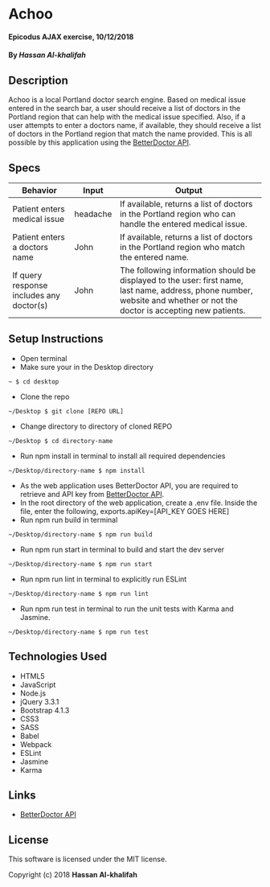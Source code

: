 # Achoo

#### Epicodus AJAX exercise, 10/12/2018

#### By _Hassan Al-khalifah_

## Description

Achoo is a local Portland doctor search engine. Based on medical issue entered in the search bar, a user should receive a list of doctors in the Portland region that can help with the medical issue specified. Also, if a user attempts to enter a doctors name, if available, they should receive a list of doctors in the Portland region that match the name provided. This is all possible by this application using the [BetterDoctor API](https://developer.betterdoctor.com/).

## Specs

| Behavior | Input | Output |
|----------|-------|--------|
| Patient enters medical issue | headache | If available, returns a list of doctors in the Portland region who can handle the entered medical issue. |
| Patient enters a doctors name | John | If available, returns a list of doctors in the Portland region who match the entered name. |
| If query response includes any doctor(s) | John | The following information should be displayed to the user: first name, last name, address, phone number, website and whether or not the doctor is accepting new patients. |

## Setup Instructions

* Open terminal
* Make sure your in the Desktop directory
```
~ $ cd desktop
```
* Clone the repo
```
~/Desktop $ git clone [REPO URL]
```
* Change directory to directory of cloned REPO
```
~/Desktop $ cd directory-name
```
* Run npm install in terminal to install all required dependencies
```
~/Desktop/directory-name $ npm install
```
* As the web application uses BetterDoctor API, you are required to retrieve and API key from [BetterDoctor API](https://developer.betterdoctor.com/).
* In the root directory of the web application, create a .env file. Inside the file, enter the following, exports.apiKey=[API_KEY GOES HERE]
* Run npm run build in terminal
```
~/Desktop/directory-name $ npm run build
```
* Run npm run start in terminal to build and start the dev server
```
~/Desktop/directory-name $ npm run start
```
* Run npm run lint in terminal to explicitly run ESLint
```
~/Desktop/directory-name $ npm run lint
```
* Run npm run test in terminal to run the unit tests with Karma and Jasmine.
```
~/Desktop/directory-name $ npm run test
```

## Technologies Used

* HTML5
* JavaScript
* Node.js
* jQuery 3.3.1
* Bootstrap 4.1.3
* CSS3
* SASS
* Babel
* Webpack
* ESLint
* Jasmine
* Karma

## Links

* [BetterDoctor API](https://developer.betterdoctor.com/)

## License

This software is licensed under the MIT license.

Copyright (c) 2018 **Hassan Al-khalifah**
